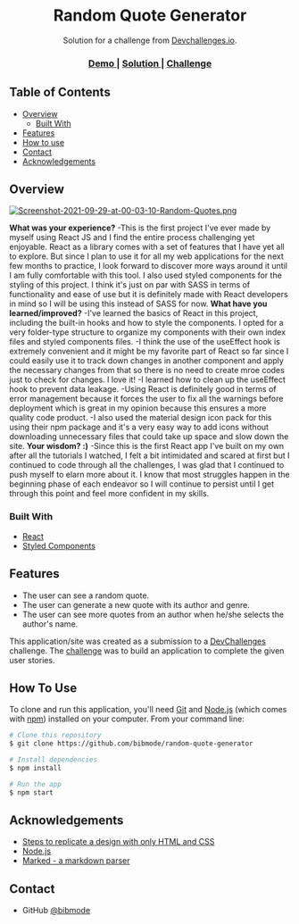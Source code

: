 <!-- Please update value in the {}  -->

<h1 align="center">Random Quote Generator</h1>

<div align="center">
   Solution for a challenge from  <a href="http://devchallenges.io" target="_blank">Devchallenges.io</a>.
</div>

<div align="center">
  <h3>
    <a href="https://gen-randomquotes.netlify.app/">
      Demo
    </a>
    <span> | </span>
    <a href="https://devchallenges.io/solutions/G5AXCwCoZuczouGtXYmL">
      Solution
    </a>
    <span> | </span>
    <a href="https://devchallenges.io/challenges/8Y3J4ucAMQpSnYTwwWW8">
      Challenge
    </a>
  </h3>
</div>

<!-- TABLE OF CONTENTS -->

## Table of Contents

- [Overview](#overview)
  - [Built With](#built-with)
- [Features](#features)
- [How to use](#how-to-use)
- [Contact](#contact)
- [Acknowledgements](#acknowledgements)

<!-- OVERVIEW -->

## Overview

[![Screenshot-2021-09-29-at-00-03-10-Random-Quotes.png](https://i.postimg.cc/MKGbPDmr/Screenshot-2021-09-29-at-00-03-10-Random-Quotes.png)](https://postimg.cc/NLWHLRV1)

**What was your experience?**
    -This is the first project I've ever made by myself using React JS and I find the entire process challenging yet enjoyable. React as a library comes with a set of features that I have yet all to explore. But since I plan to use it for all my web applications for the next few months to practice, I look forward to discover more ways around it until I am fully comfortable with this tool. I also used styled components for the styling of this project. I think it's just on par with SASS in terms of functionality and ease of use but it is definitely made with React developers in mind so I will be using this instead of SASS for now.
**What have you learned/improved?**
    -I've learned the basics of React in this project, including the built-in hooks and how to style the components. I opted for a very folder-type structure to organize my components with their own index files and styled components files. 
    -I think the use of the useEffect hook is extremely convenient and it might be my favorite part of React so far since I could easily use it to track down changes in another component and apply the necessary changes from that so there is no need to create mroe codes just to check for changes. I love it!
    -I learned how to clean up the useEffect hook to prevent data leakage. 
    -Using React is definitely good in terms of error management because it forces the user to fix all the warnings before deployment which is great in my opinion because this ensures a more quality code product.
    -I also used the material design icon pack for this using their npm package and it's a very easy way to add icons without downloading unnecessary files that could take up space and slow down the site.
**Your wisdom? :)**
    -Since this is the first React app I've built on my own after all the tutorials I watched, I felt a bit intimidated and scared at first but I continued to code through all the challenges, I was glad that I continued to push myself to elarn more about it. I know that most struggles happen in the beginning phase of each endeavor so I will continue to persist until I get through this point and feel more confident in my skills.

### Built With

- [React](https://reactjs.org/)
- [Styled Components](https://styled-components.com/)

## Features

<!-- List the features of your application or follow the template. Don't share the figma file here :) -->
- The user can see a random quote.
- The user can generate a new quote with its author and genre.
- The user can see more quotes from an author when he/she selects the author's name.

This application/site was created as a submission to a [DevChallenges](https://devchallenges.io/challenges) challenge. The [challenge](https://devchallenges.io/challenges/8Y3J4ucAMQpSnYTwwWW8) was to build an application to complete the given user stories.


## How To Use

<!-- For example: -->

To clone and run this application, you'll need [Git](https://git-scm.com) and [Node.js](https://nodejs.org/en/download/) (which comes with [npm](http://npmjs.com)) installed on your computer. From your command line:

```bash
# Clone this repository
$ git clone https://github.com/bibmode/random-quote-generator

# Install dependencies
$ npm install

# Run the app
$ npm start
```

## Acknowledgements

<!-- This section should list any articles or add-ons/plugins that helps you to complete the project. This is optional but it will help you in the future. For example: -->

- [Steps to replicate a design with only HTML and CSS](https://devchallenges-blogs.web.app/how-to-replicate-design/)
- [Node.js](https://nodejs.org/)
- [Marked - a markdown parser](https://github.com/chjj/marked)

## Contact

- GitHub [@bibmode](https://{github.com/bibmode})
